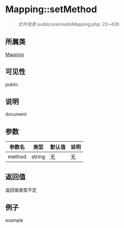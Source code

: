 # Mapping::setMethod

> *文件信息* suda\core\route\Mapping.php: 22~426
## 所属类 

[Mapping](../Mapping.md)

## 可见性

  public  
## 说明

document

## 参数

| 参数名 | 类型 | 默认值 | 说明 |
|--------|-----|-------|-------|
| method |  string | 无 | 无 |

## 返回值
返回值类型不定

## 例子

example